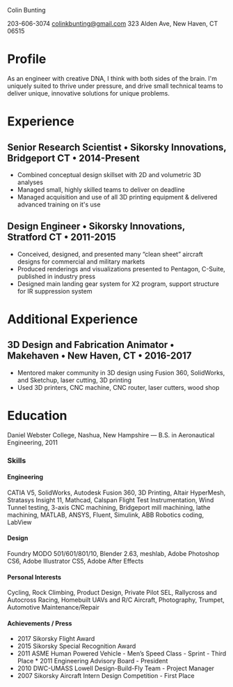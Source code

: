 Colin Bunting

203-606-3074 colinkbunting@gmail.com 323 Alden Ave, New Haven, CT 06515

# Profile

As an engineer with creative DNA, I think with both sides of the brain. I'm uniquely suited to thrive under pressure, and drive small technical teams to deliver unique, innovative solutions for unique problems.

# Experience

## Senior Research Scientist • Sikorsky Innovations, Bridgeport CT • 2014-Present

* Combined conceptual design skillset with 2D and volumetric 3D analyses
* Managed small, highly skilled teams to deliver on deadline
* Managed acquisition and use of all 3D printing equipment & delivered advanced training on it's use

## Design Engineer • Sikorsky Innovations, Stratford CT • 2011-2015

* Conceived, designed, and presented many “clean sheet” aircraft designs for commercial and military markets
* Produced renderings and visualizations presented to Pentagon, C-Suite, published in industry press
* Designed main landing gear system for X2 program, support structure for IR suppression system

# Additional Experience

## 3D Design and Fabrication Animator • Makehaven • New Haven, CT • 2016-2017

* Mentored maker community in 3D design using Fusion 360, SolidWorks, and Sketchup, laser cutting, 3D printing
* Used 3D printers, CNC machine, CNC router, laser cutters, wood shop

# Education

Daniel Webster College, Nashua, New Hampshire — B.S. in Aeronautical Engineering, 2011

### Skills

#### Engineering

CATIA V5, SolidWorks, Autodesk Fusion 360, 3D Printing, Altair HyperMesh, Stratasys Insight 11, Mathcad, Calspan Flight Test Instrumentation, Wind Tunnel testing, 3-axis CNC machining, Bridgeport mill machining, lathe machining, MATLAB, ANSYS, Fluent, Simulink, ABB Robotics coding, LabView

#### Design

Foundry MODO 501/601/801/10, Blender 2.63, meshlab, Adobe Photoshop CS6, Adobe Illustrator CS5, Adobe After Effects

#### Personal Interests

Cycling, Rock Climbing, Product Design, Private Pilot SEL, Rallycross and Autocross Racing, Homebuilt UAVs and R/C Aircraft, Photography, Trumpet, Automotive Maintenance/Repair

#### Achievements / Press

* 2017 Sikorsky Flight Award
* 2015 Sikorsky Special Recognition Award
* 2011 ASME Human Powered Vehicle - Men’s Speed Class - Sprint - Third Place * 2011 Engineering Advisory Board - President
* 2010 DWC-UMASS Lowell Design-Build-Fly Team - Project Manager
* 2007 Sikorsky Aircraft Intern Design Competition - First Place
